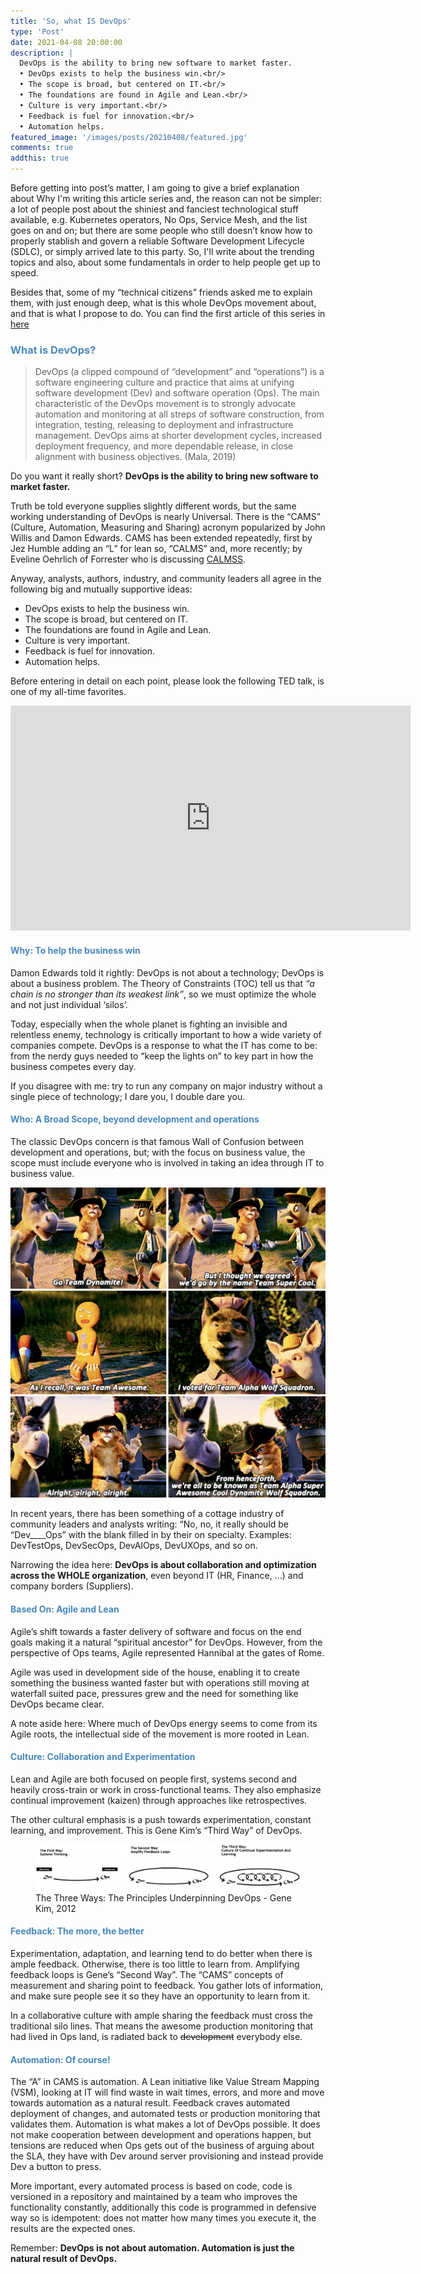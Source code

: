 ```yaml
---
title: 'So, what IS DevOps'
type: 'Post'
date: 2021-04-08 20:00:00
description: |
  DevOps is the ability to bring new software to market faster.
  •	DevOps exists to help the business win.<br/>
  •	The scope is broad, but centered on IT.<br/>
  •	The foundations are found in Agile and Lean.<br/>
  •	Culture is very important.<br/>
  •	Feedback is fuel for innovation.<br/>
  •	Automation helps.
featured_image: '/images/posts/20210408/featured.jpg'
comments: true
addthis: true
---
```


Before getting into post’s matter, I am going to give a brief explanation about Why I'm writing this article series and, the reason can not be simpler: a lot of people post about the shiniest and fanciest technological stuff available, e.g. Kubernetes operators, No Ops, Service Mesh, and the list goes on and on; but there are some people who still doesn’t know how to properly stablish and govern a reliable Software Development Lifecycle (SDLC), or simply arrived late to this party. So, I'll write about the trending topics and also, about some fundamentals in order to help people get up to speed.

Besides that, some of my “technical citizens” friends asked me to explain them, with just enough deep, what is this whole DevOps movement about, and that is what I propose to do. You can find the first article of this series in [here](/blog/2021/04/04/devops-what-is-not/)

### <span style="color:#4888bc">What is DevOps?</span>
> DevOps (a clipped compound of “development” and “operations”) is a software engineering culture and practice that aims at unifying software development (Dev) and software operation (Ops). The main characteristic of the DevOps movement is to strongly advocate automation and monitoring at all streps of software construction, from integration, testing, releasing to deployment and infrastructure management. DevOps aims at shorter development cycles, increased deployment frequency, and more dependable release, in close alignment with business objectives. (Mala, 2019)

Do you want it really short? **DevOps is the ability to bring new software to market faster.**

Truth be told everyone supplies slightly different words, but the same working understanding of DevOps is nearly Universal. There is the “CAMS” (Culture, Automation, Measuring and Sharing) acronym popularized by John Willis and Damon Edwards. CAMS has been extended repeatedly, first by Jez Humble adding an “L” for lean so, “CALMS” and, more recently; by Eveline Oehrlich of Forrester who is discussing [CALMSS](https://go.forrester.com/blogs/15-03-02-devops_now_with_calmss/).

Anyway, analysts, authors, industry, and community leaders all agree in the following big and mutually supportive ideas:
* DevOps exists to help the business win.
* The scope is broad, but centered on IT.
* The foundations are found in Agile and Lean.
* Culture is very important.
* Feedback is fuel for innovation.
* Automation helps.

Before entering in detail on each point, please look the following TED talk, is one of my all-time favorites.
<iframe src="https://www.youtube.com/embed/7zFeuSagktM" width="640" height="360" frameborder="0" webkitallowfullscreen mozallowfullscreen allowfullscreen></iframe>

#### <span style="color:#4888bc">Why: To help the business win</span>

Damon Edwards told it rightly: DevOps is not about a technology; DevOps is about a business problem. The Theory of Constraints (TOC) tell us that *“a chain is no stronger than its weakest link”*, so we must optimize the whole and not just individual ‘silos’.

Today, especially when the whole planet is fighting an invisible and relentless enemy, technology is critically important to how a wide variety of companies compete. DevOps is a response to what the IT has come to be: from the nerdy guys needed to “keep the lights on” to key part in how the business competes every day.

If you disagree with me: try to run any company on major industry without a single piece of technology; I dare you, I double dare you.

#### <span style="color:#4888bc">Who: A Broad Scope, beyond development and operations</span>
The classic DevOps concern is that famous Wall of Confusion between development and operations, but; with the focus on business value, the scope must include everyone who is involved in taking an idea through IT to business value.

<img src="/images/posts/20210408/teamalphasuperawesome.jpg" width="640">

In recent years, there has been something of a cottage industry of community leaders and analysts writing: “No, no, it really should be “Dev____Ops” with the blank filled in by their on specialty. Examples: DevTestOps, DevSecOps, DevAIOps, DevUXOps, and so on.

Narrowing the idea here: **DevOps is about collaboration and optimization across the WHOLE organization**, even beyond IT (HR, Finance, …) and company borders (Suppliers).

#### <span style="color:#4888bc">Based On: Agile and Lean</span>
Agile’s shift towards a faster delivery of software and focus on the end goals making it a natural “spiritual ancestor” for DevOps. However, from the perspective of Ops teams, Agile represented Hannibal at the gates of Rome.

Agile was used in development side of the house, enabling it to create something the business wanted faster but with operations still moving at waterfall suited pace, pressures grew and the need for something like DevOps became clear.

A note aside here: Where much of DevOps energy seems to come from its Agile roots, the intellectual side of the movement is more rooted in Lean.

#### <span style="color:#4888bc">Culture: Collaboration and Experimentation</span>
Lean and Agile are both focused on people first, systems second and heavily cross-train or work in cross-functional teams. They also emphasize continual improvement (kaizen) through approaches like retrospectives.

The other cultural emphasis is a push towards experimentation, constant learning, and improvement. This is Gene Kim’s “Third Way” of DevOps.

<figure>
<a href="https://itrevolution.com/the-three-ways-principles-underpinning-devops/" target="_blank"><img src="/images/posts/20210408/3ways.png"></a>
<figcaption>The Three Ways: The Principles Underpinning DevOps - Gene Kim, 2012</figcaption>
</figure>

#### <span style="color:#4888bc">Feedback: The more, the better</span>
Experimentation, adaptation, and learning tend to do better when there is ample feedback. Otherwise, there is too little to learn from. Amplifying feedback loops is Gene’s “Second Way”. The “CAMS” concepts of measurement and sharing point to feedback. You gather lots of information, and make sure people see it so they have an opportunity to learn from it.

In a collaborative culture with ample sharing the feedback must cross the traditional silo lines. That means the awesome production monitoring that had lived in Ops land, is radiated back to ~~development~~ everybody else.

#### <span style="color:#4888bc">Automation: Of course!</span>
The “A” in CAMS is automation. A Lean initiative like Value Stream Mapping (VSM), looking at IT will find waste in wait times, errors, and more and move towards automation as a natural result. Feedback craves automated deployment of changes, and automated tests or production monitoring that validates them. Automation is what makes a lot of DevOps possible. It does not make cooperation between development and operations happen, but tensions are reduced when Ops gets out of the business of arguing about the SLA, they have with Dev around server provisioning and instead provide Dev a button to press.

More important, every automated process is based on code, code is versioned in a repository and maintained by a team who improves the functionality constantly, additionally this code is programmed in defensive way so is idempotent: does not matter how many times you execute it, the results are the expected ones.

Remember: **DevOps is not about automation. Automation is just the natural result of DevOps.**
